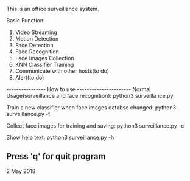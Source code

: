 This is an office surveillance system.

Basic Function:
1. Video Streaming
2. Motion Detection
3. Face Detection
4. Face Recognition
5. Face Images Collection
6. KNN Classifier Training
7. Communicate with other hosts(to do)
8. Alert(to do)

---------------- How to use ----------------------
Normal Usage(surveillance and face recognition): 
python3 surveillance.py

Train a new classifier when face images databse changed:
python3 surveillance.py -t

Collect face images for training and saving:
python3 surveillance.py -c

Show help text:
python3 surveillance.py -h

Press 'q' for quit program
----------------------------------------------------

2 May 2018
